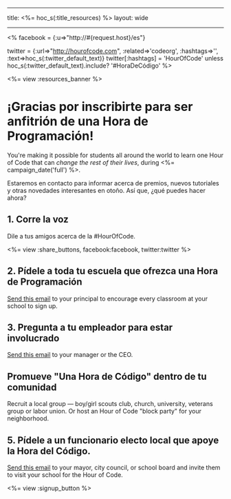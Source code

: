 * * *

title: <%= hoc_s(:title_resources) %> layout: wide

* * *

<% facebook = {:u=>"http://#{request.host}/es"}

twitter = {:url=>"http://hourofcode.com", :related=>'codeorg', :hashtags=>'', :text=>hoc_s(:twitter_default_text)} twitter[:hashtags] = 'HourOfCode' unless hoc_s(:twitter_default_text).include? '#HoraDeCódigo' %>

<%= view :resources_banner %>

# ¡Gracias por inscribirte para ser anfitrión de una Hora de Programación!

You're making it possible for students all around the world to learn one Hour of Code that can *change the rest of their lives*, during <%= campaign_date('full') %>.

Estaremos en contacto para informar acerca de premios, nuevos tutoriales y otras novedades interesantes en otoño. Así que, ¿qué puedes hacer ahora?

## 1. Corre la voz

Dile a tus amigos acerca de la #HourOfCode.

<%= view :share_buttons, facebook:facebook, twitter:twitter %>

## 2. Pídele a toda tu escuela que ofrezca una Hora de Programación

[Send this email](<%= resolve_url('/resources#email') %>) to your principal to encourage every classroom at your school to sign up.

## 3. Pregunta a tu empleador para estar involucrado

[Send this email](<%= resolve_url('/resources#email') %>) to your manager or the CEO.

## Promueve "Una Hora de Código" dentro de tu comunidad

Recruit a local group — boy/girl scouts club, church, university, veterans group or labor union. Or host an Hour of Code "block party" for your neighborhood.

## 5. Pídele a un funcionario electo local que apoye la Hora del Código.

[Send this email](<%= resolve_url('/resources#politicians') %>) to your mayor, city council, or school board and invite them to visit your school for the Hour of Code.

<%= view :signup_button %>
